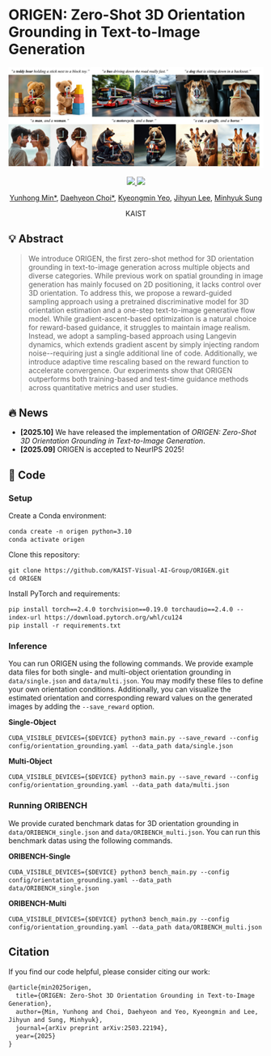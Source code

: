 # ORIGEN: Zero-Shot 3D Orientation Grounding in Text-to-Image Generation

<!-- Title image -->
<p align="center">
  <img src="./assets/teaser.jpg" width="800"/>
</p>

<!-- Badges -->
<p align="center">
  <a href="https://arxiv.org/abs/2503.22194">
    <img src="https://img.shields.io/badge/arXiv-2503.22194-b31b1b.svg" />
  </a>
  <a href="https://origen2025.github.io/">
    <img src="https://img.shields.io/badge/Website-origen2025.github.io-blue.svg" />
  </a>
</p>

<!-- Authors -->
<p align="center">
  <a href="https://myh4832.github.io/">Yunhong Min*</a>,
  <a href="https://choidaedae.github.io/">Daehyeon Choi*</a>,
  <a href="https://32v.github.io/">Kyeongmin Yeo</a>,
  <a href="https://jyunlee.github.io/">Jihyun Lee</a>,
  <a href="https://mhsung.github.io">Minhyuk Sung</a>
  
  <p align="center">
    KAIST
</p>


## 💡 Abstract

> We introduce ORIGEN, the first zero-shot method for 3D orientation grounding in text-to-image generation across multiple objects and diverse categories. While previous work on spatial grounding in image generation has mainly focused on 2D positioning, it lacks control over 3D orientation. To address this, we propose a reward-guided sampling approach using a pretrained discriminative model for 3D orientation estimation and a one-step text-to-image generative flow model. While gradient-ascent-based optimization is a natural choice for reward-based guidance, it struggles to maintain image realism. Instead, we adopt a sampling-based approach using Langevin dynamics, which extends gradient ascent by simply injecting random noise--requiring just a single additional line of code. Additionally, we introduce adaptive time rescaling based on the reward function to accelerate convergence. Our experiments show that ORIGEN outperforms both training-based and test-time guidance methods across quantitative metrics and user studies.

<!-- News -->
## 🔥 News
- **[2025.10]** We have released the implementation of *ORIGEN: Zero-Shot 3D Orientation Grounding in Text-to-Image Generation*.
- **[2025.09]** ORIGEN is accepted to NeurIPS 2025!

<!-- Code -->
## 🚀 Code

### Setup

Create a Conda environment:

```
conda create -n origen python=3.10
conda activate origen
```

Clone this repository:
```
git clone https://github.com/KAIST-Visual-AI-Group/ORIGEN.git
cd ORIGEN
```

Install PyTorch and requirements:

```
pip install torch==2.4.0 torchvision==0.19.0 torchaudio==2.4.0 --index-url https://download.pytorch.org/whl/cu124
pip install -r requirements.txt
```

### Inference

You can run ORIGEN using the following commands. We provide example data files for both single- and multi-object orientation grounding in `data/single.json` and `data/multi.json`. You may modify these files to define your own orientation conditions. Additionally, you can visualize the estimated orientation and corresponding reward values on the generated images by adding the `--save_reward` option.

**Single-Object**

```
CUDA_VISIBLE_DEVICES={$DEVICE} python3 main.py --save_reward --config config/orientation_grounding.yaml --data_path data/single.json
```

**Multi-Object**

```
CUDA_VISIBLE_DEVICES={$DEVICE} python3 main.py --save_reward --config config/orientation_grounding.yaml --data_path data/multi.json
```

### Running ORIBENCH

We provide curated benchmark datas for 3D orientation grounding in `data/ORIBENCH_single.json` and `data/ORIBENCH_multi.json`. You can run this benchmark datas using the following commands.

**ORIBENCH-Single**

```
CUDA_VISIBLE_DEVICES={$DEVICE} python3 bench_main.py --config config/orientation_grounding.yaml --data_path data/ORIBENCH_single.json
```

**ORIBENCH-Multi**

```
CUDA_VISIBLE_DEVICES={$DEVICE} python3 bench_main.py --config config/orientation_grounding.yaml --data_path data/ORIBENCH_multi.json
```


## Citation
If you find our code helpful, please consider citing our work:
```
@article{min2025origen,
  title={ORIGEN: Zero-Shot 3D Orientation Grounding in Text-to-Image Generation},
  author={Min, Yunhong and Choi, Daehyeon and Yeo, Kyeongmin and Lee, Jihyun and Sung, Minhyuk},
  journal={arXiv preprint arXiv:2503.22194},
  year={2025}
}
```